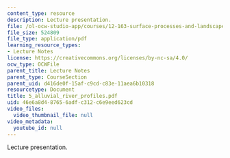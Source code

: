 ```yaml
---
content_type: resource
description: Lecture presentation.
file: /ol-ocw-studio-app/courses/12-163-surface-processes-and-landscape-evolution-fall-2004/46e6a8d487656adfc312c6e9eed623cd_5_alluvial_river_profiles.pdf
file_size: 524809
file_type: application/pdf
learning_resource_types:
- Lecture Notes
license: https://creativecommons.org/licenses/by-nc-sa/4.0/
ocw_type: OCWFile
parent_title: Lecture Notes
parent_type: CourseSection
parent_uid: d416de0f-15af-c9cd-c83e-11aea6b10318
resourcetype: Document
title: 5_alluvial_river_profiles.pdf
uid: 46e6a8d4-8765-6adf-c312-c6e9eed623cd
video_files:
  video_thumbnail_file: null
video_metadata:
  youtube_id: null
---
```

Lecture presentation.